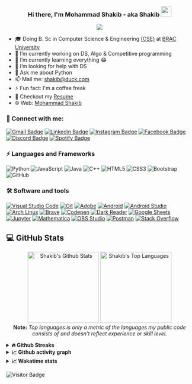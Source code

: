 <h3 align="center">
  Hi there, I'm Mohammad Shakib - aka <b> Shakib </b>
  <img src="https://media.giphy.com/media/hvRJCLFzcasrR4ia7z/giphy.gif" width="28">
</h3> 

<p align="center">
  <img src="https://readme-typing-svg.herokuapp.com?font=Ubuntu&color=1567F7&size=22&center=true&lines=Hello+World!;Welcome+to+my+GitHub+profile;Feel+free+to+look+around...;Reach+me+out+if+you+need+help!;Nice+to+meet+you...!;Have+a+nice+day!">
</p>

- 🎓 Doing B. Sc in Computer Science & Engineering [(CSE)](https://www.bracu.ac.bd/academics/departments/computer-science-and-engineering/bachelor-science-computer-science-and/cse) at [BRAC University](https://www.bracu.ac.bd/)
- 🔭 I’m currently working on DS, Algo & Competitive programming
- 🌱 I’m currently learning everything 😂
- 🤔 I’m looking for help with DS
- 💬 Ask me about Python
- 📫 Mail me: shakib@duck.com
- ⚡ Fun fact: I'm a coffee freak 
- 📃 Checkout my [Resume](https://github.com/Mo-Shakib/Mo-Shakib/blob/main/Resume_300821.pdf)
- 🌐 Web: [Mohammad Shakib](http://mo-shakib.me)

### 🔗 Connect with me:

[![Gmail Badge](https://img.shields.io/badge/-shakib@duck.com-c14438?style=flat-square&logo=Gmail&logoColor=white&link=mailto:shakib@duck.com)](mailto:shakib@duck.com)
[![Linkedin Badge](https://img.shields.io/badge/-MohammadShakib-blue?style=flat-square&logo=Linkedin&logoColor=white&link=https://www.linkedin.com/in/mohammadshakib/)](https://www.linkedin.com/in/mohammadshakib/)
[![Instagram Badge](https://img.shields.io/badge/-mo__shakib-ac28a3?style=flat-square&logo=instagram&logoColor=white&link=https://instagram.com/mo__shakib/)](https://instagram.com/mo__shakib)
[![Facebook Badge](https://img.shields.io/badge/-Shakib-blue?style=flat-square&logo=Facebook&logoColor=white&link=https://www.facebook.com/MoShakib.official/)](https://www.facebook.com/MoShakib.official/)
[![Discord Badge](https://img.shields.io/badge/-Shakib-40567A?style=flat-square&logo=Discord&logoColor=white&link=https://discordapp.com/users/Shakib#1251/)](https://discordapp.com/users/Shakib#1251/)
[![Spotify Badge](https://img.shields.io/badge/-Shakib-1ed760?style=flat-square&logo=Spotify&logoColor=white&link=https://open.spotify.com/user/88pbsh9j785gn4jpps10xat7c?si=accbf9417fe34b1b/)](https://open.spotify.com/user/88pbsh9j785gn4jpps10xat7c?si=accbf9417fe34b1b)



### ⚡ Languages and Frameworks
![Python](https://img.shields.io/badge/-Python-yellow?style=flat-square&logo=Python)
![JavaScript](https://img.shields.io/badge/-JavaScript-blue?style=flat-square&logo=javascript)
![Java](https://img.shields.io/badge/-java-E34A86?style=flat-square&logo=java)
![C++](https://img.shields.io/badge/-C++-00599C?style=flat-square&logo=c)
![HTML5](https://img.shields.io/badge/-HTML5-E34F26?style=flat-square&logo=html5&logoColor=white)
![CSS3](https://img.shields.io/badge/-CSS3-1572B6?style=flat-square&logo=css3)
![Bootstrap](https://img.shields.io/badge/-Bootstrap-563D7C?style=flat-square&logo=bootstrap)
![GitHub](https://img.shields.io/badge/-GitHub-181717?style=flat-square&logo=github)

### 🛠 Software and tools

<p>
    <a href="#"><img alt="Visual Studio Code" src="https://img.shields.io/badge/Visual%20Studio%20Code-0078d7.svg?logo=visual-studio-code&logoColor=white"></a>
    <a href="#"><img alt="Git" src="https://img.shields.io/badge/Git-F05033.svg?logo=git&logoColor=white"></a>
    <a href="#"><img alt="Adobe" src="https://img.shields.io/badge/Adobe-FF0000.svg?logo=adobe&logoColor=white"></a>
    <a href="#"><img alt="Android" src="https://img.shields.io/badge/Android-3DDC84?logo=android&logoColor=white"></a>
    <a href="#"><img alt="Android Studio" src="https://img.shields.io/badge/Android%20Studio-008678.svg?logo=android-studio&logoColor=white"></a>
    <a href="#"><img alt="Arch Linux" src="https://img.shields.io/badge/Arch%20Linux-1793D1.svg?logo=arch-linux&logoColor=white"></a>
    <a href="#"><img alt="Brave" src="https://img.shields.io/badge/-Brave-FB542B?logo=brave&logoColor=white"></a>
    <a href="#"><img alt="Codepen" src="https://img.shields.io/badge/Codepen-000000.svg?logo=codepen&logoColor=white"></a>
    <a href="#"><img alt="Dark Reader" src="https://img.shields.io/badge/-Dark%20Reader-141E24?logo=dark-reader&logoColor=white"></a>
    <a href="#"><img alt="Google Sheets" src="https://img.shields.io/badge/Google%20Sheets-34A853.svg?logo=google%20sheets&logoColor=white"></a>
    <a href="#"><img alt="Jupyter" src="https://img.shields.io/badge/Jupyter-F37626.svg?logo=Jupyter&logoColor=white"></a>
    <a href="#"><img alt="Mathematica" src="https://img.shields.io/badge/Mathematica-DD1100.svg?logo=wolfram-mathematica&logoColor=white"></a>
    <a href="#"><img alt="OBS Studio" src="https://img.shields.io/badge/-OBS%20Studio-302E31?logo=obs-studio&logoColor=white"></a>
    <a href="#"><img alt="Postman" src="https://img.shields.io/badge/Postman-FF6C37?logo=postman&logoColor=white"></a>
    <a href="#"><img alt="Stack Overflow" src="https://img.shields.io/badge/-Stack%20Overflow-FE7A16?logo=stack-overflow&logoColor=white"></a>    
</p>

## 💻 GitHub Stats
<p align="center">
  <a href="https://github.com/mo-shakib/github-readme-stats"><img alt="Shakib's Github Stats" src="https://denvercoder1-github-readme-stats.vercel.app/api/?username=mo-shakib&show_icons=true&count_private=true&theme=dark&hide_border=true&bg_color=151515&title_color=f2f2f2&icon_color=79fe96" height="192px"/></a>
  <a href="https://github.com/mo-shakib/github-readme-stats"><img alt="Shakib's Top Languages" src="https://github-readme-stats.vercel.app/api/top-langs/?username=mo-shakib&langs_count=8&layout=compact&theme=dark&hide_border=true&bg_color=151515&title_color=f2f2f2&icon_color=79fe96&" height="192px"/></a><br>
  <b>Note:</b> <i>Top languages is only a metric of the languages my public code consists of and doesn't reflect experience or skill level.</i>
</p>

<details>	
  <summary><b>🔥 Github Streaks</b></summary><br>
  <p align="center">
  <img height="190em" src="https://github-readme-streak-stats.herokuapp.com/?user=mo-shakib&hide_border=true&theme=dark" /></p>
</details>

<details>	
  <summary><b>&#x1f4c8; Github activity graph</b></summary>
  <!-- Github activity graph -->
<a href="https://activity-graph.herokuapp.com/graph?username=mo-shakib&theme=github"> <img alt="Shakib's Activity Graph" src="https://activity-graph.herokuapp.com/graph?username=mo-shakib&bg_color=0e0f11&color=ffffff&line=238636&point=FFFFFF&hide_border=true" /> </a>
</details>

<details>	
  <summary><b>&#x1f4c8; Wakatime stats</b></summary><br>
  <img height="180em" src="https://github-readme-stats.vercel.app/api/wakatime?username=shakib&theme=dark&hide_border=true" />
</details>

![Visitor Badge](https://visitor-badge.laobi.icu/badge?page_id=mo-shakib.aemmadi)
